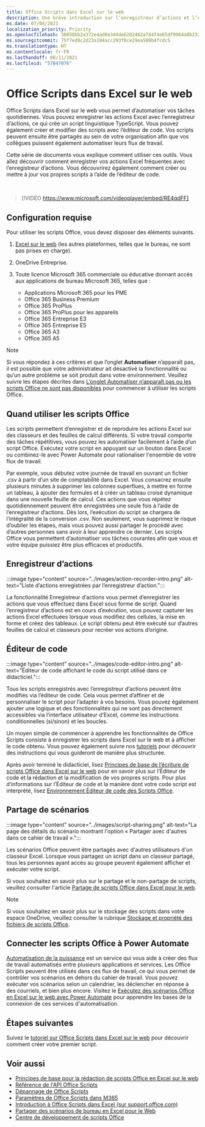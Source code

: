 ```yaml
---
title: Office Scripts dans Excel sur le web
description: Une brève introduction sur l’enregistreur d’actions et l’éditeur de code pour Office Scripts.
ms.date: 07/04/2021
localization_priority: Priority
ms.openlocfilehash: 30058bb2e372e4ad0e344de6202462a744f4e65df9964a8b2329f8b3e0cc27f1
ms.sourcegitcommit: 75f7ed8c2d23a104acc293f8ce29ea580b4fcdc5
ms.translationtype: HT
ms.contentlocale: fr-FR
ms.lasthandoff: 08/11/2021
ms.locfileid: "57847076"
---
```

# <a name="office-scripts-in-excel-on-the-web"></a>Office Scripts dans Excel sur le web

Office Scripts dans Excel sur le web vous permet d’automatiser vos tâches quotidiennes. Vous pouvez enregistrer les actions Excel avec l’enregistreur d’actions, ce qui crée un script linguistique TypeScript. Vous pouvez également créer et modifier des scripts avec l’éditeur de code. Vos scripts peuvent ensuite être partagés au sein de votre organisation afin que vos collègues puissent également automatiser leurs flux de travail.

Cette série de documents vous explique comment utiliser ces outils. Vous allez découvrir comment enregistrer vos actions Excel fréquentes avec l’enregistreur d’actions. Vous découvrirez également comment créer ou mettre à jour vos propres scripts à l’aide de l’éditeur de code.

<br>

> [!VIDEO https://www.microsoft.com/videoplayer/embed/RE4qdFF]

## <a name="requirements"></a>Configuration requise

Pour utiliser les scripts Office, vous devez disposer des éléments suivants.

1. [Excel sur le web](https://www.office.com/launch/excel) (les autres plateformes, telles que le bureau, ne sont pas prises en charge).
1. OneDrive Entreprise.
1. Toute licence Microsoft 365 commerciale ou éducative donnant accès aux applications de bureau Microsoft 365, telles que :

    - Applications Microsoft 365 pour les PME
    - Office 365 Business Premium
    - Office 365 ProPlus
    - Office 365 ProPlus pour les appareils
    - Office 365 Entreprise E3
    - Office 365 Entreprise E5
    - Office 365 A3
    - Office 365 A5

> [!NOTE]
> Si vous répondez à ces critères et que l’onglet **Automatiser** n’apparaît pas, il est possible que votre administrateur ait désactivé la fonctionnalité ou qu’un autre problème se soit produit dans votre environnement. Veuillez suivre les étapes décrites dans [L’onglet Automatiser n’apparaît pas ou les scripts Office ne sont pas disponibles](../testing/troubleshooting.md#automate-tab-not-appearing-or-office-scripts-unavailable) pour commencer à utiliser les scripts Office.

## <a name="when-to-use-office-scripts"></a>Quand utiliser les scripts Office

Les scripts permettent d’enregistrer et de reproduire les actions Excel sur des classeurs et des feuilles de calcul différents. Si votre travail comporte des tâches répétitives, vous pouvez les automatiser facilement à l’aide d’un script Office. Exécutez votre script en appuyant sur un bouton dans Excel ou combinez-le avec Power Automate pour rationaliser l'ensemble de votre flux de travail.

Par exemple, vous débutez votre journée de travail en ouvrant un fichier .csv à partir d’un site de comptabilité dans Excel. Vous consacrez ensuite plusieurs minutes à supprimer les colonnes superflues, à mettre en forme un tableau, à ajouter des formules et à créer un tableau croisé dynamique dans une nouvelle feuille de calcul. Ces actions que vous répétez quotidiennement peuvent être enregistrées une seule fois à l’aide de l’enregistreur d’actions. Dès lors, l’exécution du script se chargera de l’intégralité de la conversion .csv. Non seulement, vous supprimez le risque d’oublier les étapes, mais vous pouvez aussi partager le procédé avec d’autres personnes sans avoir à leur apprendre ce dernier. Les scripts Office vous permettent d’automatiser vos tâches courantes afin que vous et votre équipe puissiez être plus efficaces et productifs.

## <a name="action-recorder"></a>Enregistreur d’actions

:::image type="content" source="../images/action-recorder-intro.png" alt-text="Liste d’actions enregistrées par l’enregistreur d’action.":::

La fonctionnalité Enregistreur d’actions vous permet d’enregistrer les actions que vous effectuez dans Excel sous forme de script. Quand l’enregistreur d’actions est en cours d’exécution, vous pouvez capturer les actions Excel effectuées lorsque vous modifiez des cellules, la mise en forme et créez des tableaux. Le script obtenu peut être exécuté sur d’autres feuilles de calcul et classeurs pour recréer vos actions d’origine.

## <a name="code-editor"></a>Éditeur de code

:::image type="content" source="../images/code-editor-intro.png" alt-text="Éditeur de code affichant le code du script utilisé dans ce didacticiel.":::

Tous les scripts enregistrés avec l’enregistreur d’actions peuvent être modifiés via l’éditeur de code. Cela vous permet d’affiner et de personnaliser le script pour l’adapter à vos besoins. Vous pouvez également ajouter une logique et des fonctionnalités qui ne sont pas directement accessibles via l’interface utilisateur d’Excel, comme les instructions conditionnelles (si/sinon) et les boucles.

Un moyen simple de commencer à apprendre les fonctionnalités de Office Scripts consiste à enregistrer les scripts dans Excel sur le web et à afficher le code obtenu. Vous pouvez également suivre nos [tutoriels](../tutorials/excel-tutorial.md) pour découvrir des instructions qui vous guideront de manière plus structurée. 

Après avoir terminé le didacticiel, lisez [Principes de base de l’écriture de scripts Office dans Excel sur le web](../develop/scripting-fundamentals.md) pour en savoir plus sur l’Éditeur de code et la rédaction et la modification de vos propres scripts. Pour plus d’informations sur l’Éditeur de code et la manière dont votre code script est interprété, lisez [Environnement Éditeur de code des Scripts Office](code-editor-environment.md).

## <a name="sharing-scripts"></a>Partage de scénarios

:::image type="content" source="../images/script-sharing.png" alt-text="La page des détails du scénario montrant l'option « Partager avec d'autres dans ce cahier de travail ».":::

Les scénarios Office peuvent être partagés avec d'autres utilisateurs d'un classeur Excel. Lorsque vous partagez un script dans un classeur partagé, tous les personnes ayant accès au groupe peuvent également afficher et exécuter votre script.

Si vous souhaitez en savoir plus sur le partage et le non-partage de scripts, veuillez consulter l'article [Partage de scripts Office dans Excel pour le web](https://support.microsoft.com/office/sharing-office-scripts-in-excel-for-the-web-226eddbc-3a44-4540-acfe-fccda3d1122b).

> [!NOTE]
> Si vous souhaitez en savoir plus sur le stockage des scripts dans votre espace OneDrive, veuillez consulter la rubrique [Stockage et propriété des fichiers de scripts Office](script-storage.md).

## <a name="connecting-office-scripts-to-power-automate"></a>Connecter les scripts Office à Power Automate

[Automatisation de la puissance](https://flow.microsoft.com/) est un service qui vous aide à créer des flux de travail automatisés entre plusieurs applications et services. Les Office Scripts peuvent être utilisés dans ces flux de travail, ce qui vous permet de contrôler vos scénarios en dehors du cahier de travail. Vous pouvez exécuter vos scénarios selon un calendrier, les déclencher en réponse à des courriels, et bien plus encore. Visitez le [Exécutez des scénarios Office en Excel sur le web avec Power Automate](../tutorials/excel-power-automate-manual.md) pour apprendre les bases de la connexion de ces services d'automatisation.

## <a name="next-steps"></a>Étapes suivantes

Suivez le [tutoriel sur Office Scripts dans Excel sur le web](../tutorials/excel-tutorial.md) pour découvrir comment créer votre premier script.

## <a name="see-also"></a>Voir aussi

- [Principes de base pour la rédaction de scripts Office en Excel sur le web](../develop/scripting-fundamentals.md)
- [Référence de l'API Office Scripts](/javascript/api/office-scripts/overview)
- [Dépannage de Office Scripts](../testing/troubleshooting.md)
- [Paramètres de Office Scripts dans M365](https://support.office.com/article/office-scripts-settings-in-m365-19d3c51a-6ca2-40ab-978d-60fa49554dcf)
- [Introduction à Office Scripts dans Excel (sur support.office.com)](https://support.office.com/article/introduction-to-office-scripts-in-excel-9fbe283d-adb8-4f13-a75b-a81c6baf163a)
- [Partager des scénarios de bureau en Excel pour le Web](https://support.microsoft.com/office/sharing-office-scripts-in-excel-for-the-web-226eddbc-3a44-4540-acfe-fccda3d1122b)
- [Centre de développement de scripts Office](https://developer.microsoft.com/office-scripts)

